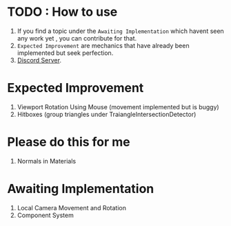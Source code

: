# TODO : How to use
1) If you find a topic under the `Awaiting Implementation` which havent seen any work yet , you can contribute for that.
2) `Expected Improvement` are mechanics that have already been implemented but seek perfection.
3) <a href = "https://discord.gg/MN6ccBjJK9"> Discord Server</a>.

# Expected Improvement
1) Viewport Rotation Using Mouse (movement implemented but is buggy)
2) Hitboxes (group triangles under TraiangleIntersectionDetector)

# Please do this for me 
1) Normals in Materials
 
# Awaiting Implementation
1) Local Camera Movement and Rotation
2) Component System